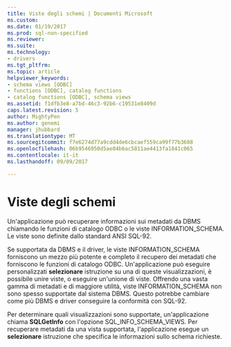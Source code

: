 ```yaml
---
title: Viste degli schemi | Documenti Microsoft
ms.custom: 
ms.date: 01/19/2017
ms.prod: sql-non-specified
ms.reviewer: 
ms.suite: 
ms.technology:
- drivers
ms.tgt_pltfrm: 
ms.topic: article
helpviewer_keywords:
- schema views [ODBC]
- functions [ODBC], catalog functions
- catalog functions [ODBC], schema views
ms.assetid: f1dfb3e8-a7bd-46c3-92b6-c19531e8409d
caps.latest.revision: 5
author: MightyPen
ms.author: genemi
manager: jhubbard
ms.translationtype: MT
ms.sourcegitcommit: f7e6274d77a9cdd4de6cbcaef559ca99f77b3608
ms.openlocfilehash: 06b9546950d5ae84b6ac5811ae4413fa1841c065
ms.contentlocale: it-it
ms.lasthandoff: 09/09/2017

---
```

# <a name="schema-views"></a>Viste degli schemi
Un'applicazione può recuperare informazioni sui metadati da DBMS chiamando le funzioni di catalogo ODBC o le viste INFORMATION_SCHEMA. Le viste sono definite dallo standard ANSI SQL-92.  
  
 Se supportata da DBMS e il driver, le viste INFORMATION_SCHEMA forniscono un mezzo più potente e completo il recupero dei metadati che forniscono le funzioni di catalogo ODBC. Un'applicazione può eseguire personalizzati **selezionare** istruzione su una di queste visualizzazioni, è possibile unire viste, o eseguire un'unione di viste. Offrendo una vasta gamma di metadati e di maggiore utilità, viste INFORMATION_SCHEMA non sono spesso supportate dal sistema DBMS. Questo potrebbe cambiare come più DBMS e driver conseguire la conformità con SQL-92.  
  
 Per determinare quali visualizzazioni sono supportate, un'applicazione chiama **SQLGetInfo** con l'opzione SQL_INFO_SCHEMA_VIEWS. Per recuperare metadati da una vista supportata, l'applicazione esegue un **selezionare** istruzione che specifica le informazioni sullo schema richieste.
